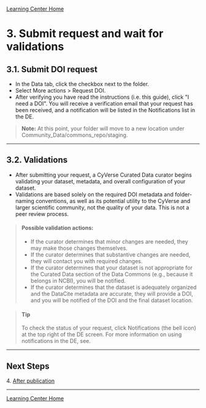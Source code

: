 [Learning Center Home](http://learning.cyverse.org/)

# 3. Submit request and wait for validations

## 3.1. Submit DOI request

-   In the Data tab, click the checkbox next to the folder.
-   Select More actions \> Request DOI.
-   After verifying you have read the instructions (i.e. this guide),
    click "I need a DOI". You will receive a verification email that
    your request has been received, and a notification will be listed in
    the Notifications list in the DE.

> **Note:** At this point, your folder will move to a new location under Community_Data/commons_repo/staging.

------------------------------------------------------------------------

## 3.2. Validations

-   After submitting your request, a CyVerse Curated Data curator begins
    validating your dataset, metadata, and overall configuration of your
    dataset.
-   Validations are based solely on the required DOI metadata and
    folder-naming conventions, as well as its potential utility to the
    CyVerse and larger scientific community, not the quality of your
    data. This is not a peer review process.

> #### Possible validation actions:
>
> - If the curator determines that minor changes are needed, they
> may make those changes themselves.
> - If the curator determines that substantive changes are needed,
> they will contact you with required changes.
> - If the curator determines that your dataset is not appropriate
> for the Curated Data section of the Data Commons (e.g., because
> it belongs in NCBI), you will be notified.
> -  If the curator determines that the dataset is adequately
> organized and the DataCite metadata are accurate, they will
> provide a DOI, and you will be notified of the DOI and the final
> dataset location.


> #### Tip
> To check the status of your request, click Notifications (the bell icon) at the top right of the DE screen. For more information on using notifications in the DE, see.

------------------------------------------------------------------------

## Next Steps

4\. [After publication](https://cyverse-learning-materials.github.io/DOI_request_quickstart/after)

------------------------------------------------------------------------

[Learning Center Home](http://learning.cyverse.org/)